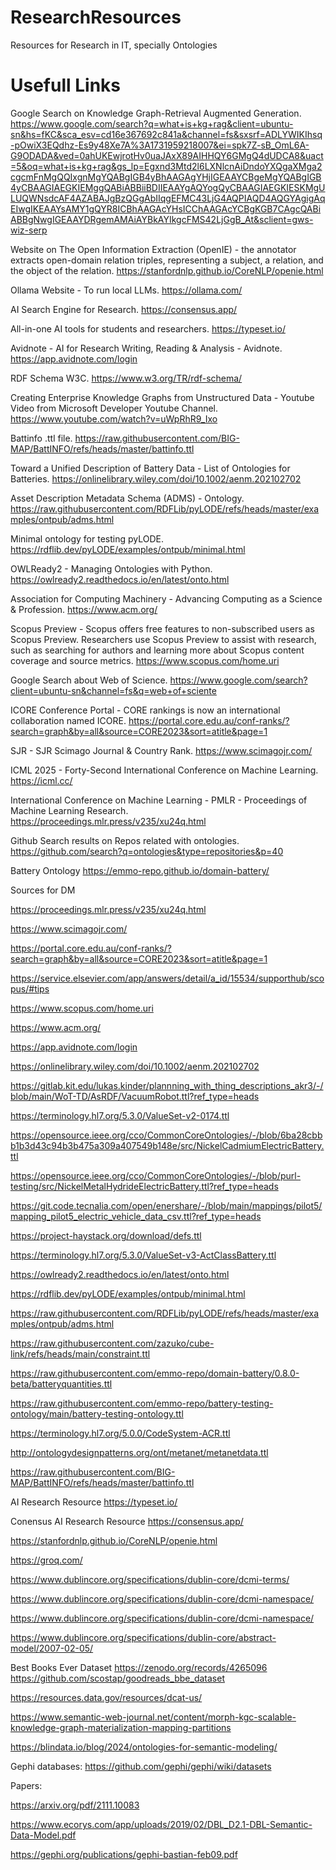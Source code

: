 # ResearchResources
Resources for Research in IT, specially Ontologies

# Usefull Links
Google Search on Knowledge Graph-Retrieval Augmented Generation.
https://www.google.com/search?q=what+is+kg+rag&client=ubuntu-sn&hs=fKC&sca_esv=cd16e367692c841a&channel=fs&sxsrf=ADLYWIKIhsq-pOwiX3EQdhz-Es9y48Xe7A%3A1731959218007&ei=spk7Z-sB_OmL6A-G9ODADA&ved=0ahUKEwjrotHv0uaJAxX89AIHHQY6GMgQ4dUDCA8&uact=5&oq=what+is+kg+rag&gs_lp=Egxnd3Mtd2l6LXNlcnAiDndoYXQgaXMga2cgcmFnMgQQIxgnMgYQABgIGB4yBhAAGAgYHjIGEAAYCBgeMgYQABgIGB4yCBAAGIAEGKIEMggQABiABBiiBDIIEAAYgAQYogQyCBAAGIAEGKIESKMgULUQWNsdcAF4AZABAJgBzQGgAbIIqgEFMC43LjG4AQPIAQD4AQGYAgigAqEIwgIKEAAYsAMY1gQYR8ICBhAAGAcYHsICChAAGAcYCBgKGB7CAgcQABiABBgNwgIGEAAYDRgemAMAiAYBkAYIkgcFMS42LjGgB_At&sclient=gws-wiz-serp

Website on The Open Information Extraction (OpenIE) - the annotator extracts open-domain relation triples, representing a subject, a relation, and the object of the relation.
https://stanfordnlp.github.io/CoreNLP/openie.html

Ollama Website - To run local LLMs.
https://ollama.com/

AI Search Engine for Research.
https://consensus.app/

All-in-one AI tools for students and researchers.
https://typeset.io/

Avidnote - AI for Research Writing, Reading & Analysis - Avidnote.
https://app.avidnote.com/login

RDF Schema W3C.
https://www.w3.org/TR/rdf-schema/

Creating Enterprise Knowledge Graphs from Unstructured Data - Youtube Video from Microsoft Developer Youtube Channel.
https://www.youtube.com/watch?v=uWpRhR9_Ixo

Battinfo .ttl file.
https://raw.githubusercontent.com/BIG-MAP/BattINFO/refs/heads/master/battinfo.ttl

Toward a Unified Description of Battery Data - List of Ontologies for Batteries.
https://onlinelibrary.wiley.com/doi/10.1002/aenm.202102702

Asset Description Metadata Schema (ADMS) - Ontology.
https://raw.githubusercontent.com/RDFLib/pyLODE/refs/heads/master/examples/ontpub/adms.html

Minimal ontology for testing pyLODE.
https://rdflib.dev/pyLODE/examples/ontpub/minimal.html

OWLReady2 - Managing Ontologies with Python.
https://owlready2.readthedocs.io/en/latest/onto.html

Association for Computing Machinery - Advancing Computing as a Science & Profession.
https://www.acm.org/

Scopus Preview - Scopus offers free features to non-subscribed users as Scopus Preview. Researchers use Scopus Preview to assist with research, such as searching for authors and learning more about Scopus content coverage and source metrics.
https://www.scopus.com/home.uri

Google Search about Web of Science.
https://www.google.com/search?client=ubuntu-sn&channel=fs&q=web+of+sciente

ICORE Conference Portal - CORE rankings is now an international collaboration named ICORE.
https://portal.core.edu.au/conf-ranks/?search=graph&by=all&source=CORE2023&sort=atitle&page=1

SJR - SJR Scimago Journal & Country Rank.
https://www.scimagojr.com/

ICML 2025 - Forty-Second International Conference on Machine Learning.
https://icml.cc/

International Conference on Machine Learning - PMLR - Proceedings of Machine Learning Research.
https://proceedings.mlr.press/v235/xu24q.html

Github Search results on Repos related with ontologies.
https://github.com/search?q=ontologies&type=repositories&p=40

Battery Ontology
https://emmo-repo.github.io/domain-battery/

Sources for DM

https://proceedings.mlr.press/v235/xu24q.html

https://www.scimagojr.com/

https://portal.core.edu.au/conf-ranks/?search=graph&by=all&source=CORE2023&sort=atitle&page=1

https://service.elsevier.com/app/answers/detail/a_id/15534/supporthub/scopus/#tips

https://www.scopus.com/home.uri

https://www.acm.org/

https://app.avidnote.com/login

https://onlinelibrary.wiley.com/doi/10.1002/aenm.202102702

https://gitlab.kit.edu/lukas.kinder/plannning_with_thing_descriptions_akr3/-/blob/main/WoT-TD/AsRDF/VacuumRobot.ttl?ref_type=heads

https://terminology.hl7.org/5.3.0/ValueSet-v2-0174.ttl

https://opensource.ieee.org/cco/CommonCoreOntologies/-/blob/6ba28cbbb1b3d43c94b3b475a309a407549b148e/src/NickelCadmiumElectricBattery.ttl

https://opensource.ieee.org/cco/CommonCoreOntologies/-/blob/purl-testing/src/NickelMetalHydrideElectricBattery.ttl?ref_type=heads

https://git.code.tecnalia.com/open/enershare/-/blob/main/mappings/pilot5/mapping_pilot5_electric_vehicle_data_csv.ttl?ref_type=heads

https://project-haystack.org/download/defs.ttl

https://terminology.hl7.org/5.3.0/ValueSet-v3-ActClassBattery.ttl

https://owlready2.readthedocs.io/en/latest/onto.html

https://rdflib.dev/pyLODE/examples/ontpub/minimal.html

https://raw.githubusercontent.com/RDFLib/pyLODE/refs/heads/master/examples/ontpub/adms.html

https://raw.githubusercontent.com/zazuko/cube-link/refs/heads/main/constraint.ttl

https://raw.githubusercontent.com/emmo-repo/domain-battery/0.8.0-beta/batteryquantities.ttl

https://raw.githubusercontent.com/emmo-repo/battery-testing-ontology/main/battery-testing-ontology.ttl

https://terminology.hl7.org/5.0.0/CodeSystem-ACR.ttl

http://ontologydesignpatterns.org/ont/metanet/metanetdata.ttl

https://raw.githubusercontent.com/BIG-MAP/BattINFO/refs/heads/master/battinfo.ttl

AI Research Resource
https://typeset.io/

Conensus AI Research Resource
https://consensus.app/

https://stanfordnlp.github.io/CoreNLP/openie.html

https://groq.com/

https://www.dublincore.org/specifications/dublin-core/dcmi-terms/

https://www.dublincore.org/specifications/dublin-core/dcmi-namespace/

https://www.dublincore.org/specifications/dublin-core/dcmi-namespace/

https://www.dublincore.org/specifications/dublin-core/abstract-model/2007-02-05/

Best Books Ever Dataset
https://zenodo.org/records/4265096
https://github.com/scostap/goodreads_bbe_dataset

https://resources.data.gov/resources/dcat-us/

https://www.semantic-web-journal.net/content/morph-kgc-scalable-knowledge-graph-materialization-mapping-partitions

https://blindata.io/blog/2024/ontologies-for-semantic-modeling/

Gephi databases:
https://github.com/gephi/gephi/wiki/datasets

Papers:

https://arxiv.org/pdf/2111.10083

https://www.ecorys.com/app/uploads/2019/02/DBL_D2.1-DBL-Semantic-Data-Model.pdf

https://gephi.org/publications/gephi-bastian-feb09.pdf
